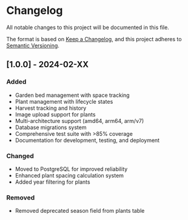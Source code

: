 # Changelog

All notable changes to this project will be documented in this file.

The format is based on [Keep a Changelog](https://keepachangelog.com/en/1.0.0/),
and this project adheres to [Semantic Versioning](https://semver.org/spec/v2.0.0.html).

## [1.0.0] - 2024-02-XX

### Added
- Garden bed management with space tracking
- Plant management with lifecycle states
- Harvest tracking and history
- Image upload support for plants
- Multi-architecture support (amd64, arm64, arm/v7)
- Database migrations system
- Comprehensive test suite with >85% coverage
- Documentation for development, testing, and deployment

### Changed
- Moved to PostgreSQL for improved reliability
- Enhanced plant spacing calculation system
- Added year filtering for plants

### Removed
- Removed deprecated season field from plants table